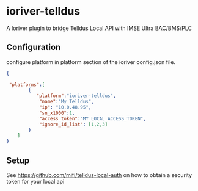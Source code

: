 ioriver-telldus
===============
A Ioriver plugin to bridge Telldus Local API with IMSE Ultra BAC/BMS/PLC

## Configuration
configure platform in platform section of the ioriver config.json file.

```json
{
  
 "platforms":[
        {
           "platform":"ioriver-telldus",
            "name":"My Telldus",
            "ip": "10.0.48.95",
            "sn_x1000":1,
            "access_token":"MY_LOCAL_ACCESS_TOKEN",
            "ignore_id_list": [1,2,3]
        }
    ]
}
```

## Setup
See https://github.com/mifi/telldus-local-auth on how to obtain a security token for your local api